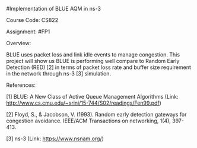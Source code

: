 #Implementation of BLUE AQM in ns-3

Course Code: CS822

Assignment: #FP1

Overview: 

BLUE uses packet loss and link idle events to manage congestion. This project will show us BLUE is performing well compare to Random Early Detection (RED) [2] in terms of packet loss rate and buffer size requirement in the network through ns-3 [3] simulation.
 
References:

[1] BLUE: A New Class of Active Queue Management Algorithms (Link: http://www.cs.cmu.edu/~srini/15-744/S02/readings/Fen99.pdf)

[2] Floyd, S., & Jacobson, V. (1993). Random early detection gateways for congestion avoidance. IEEE/ACM Transactions on networking, 1(4), 397-413.

[3] ns-3 (Link: https://www.nsnam.org/)
